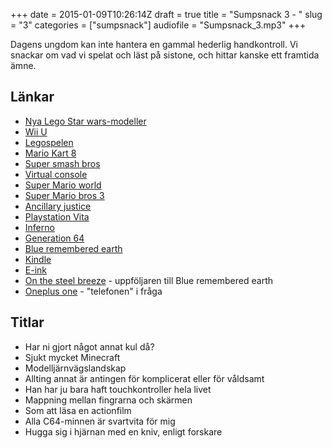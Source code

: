 +++
date = 2015-01-09T10:26:14Z
draft = true
title = "Sumpsnack 3 - "
slug = "3"
categories = ["sumpsnack"]
audiofile = "Sumpsnack_3.mp3"
+++

Dagens ungdom kan inte hantera en gammal hederlig handkontroll. Vi snackar om vad vi spelat och läst på sistone, och hittar kanske ett framtida ämne.

## Länkar ##
* [Nya Lego Star wars-modeller](http://brickset.com/sets/75059-1/Sandcrawler)
* [Wii U](http://en.wikipedia.org/wiki/Wii_U)
* [Legospelen](http://en.wikipedia.org/wiki/List_of_Lego_video_games)
* [Mario Kart 8](http://en.wikipedia.org/wiki/Mario_Kart_8)
* [Super smash bros](http://en.wikipedia.org/wiki/Super_Smash_Bros._for_Nintendo_3DS_and_Wii_U)
* [Virtual console](http://en.wikipedia.org/wiki/Virtual_Console)
* [Super Mario world](http://en.wikipedia.org/wiki/Super_Mario_World)
* [Super Mario bros 3](http://en.wikipedia.org/wiki/Super_Mario_Bros._3)
* [Ancillary justice](http://en.wikipedia.org/wiki/Ancillary_Justice)
* [Playstation Vita](http://en.wikipedia.org/wiki/PlayStation_Vita)
* [Inferno](http://en.wikipedia.org/wiki/Inferno_%28Dan_Brown_novel%29)
* [Generation 64](http://generation64.se/)
* [Blue remembered earth](http://en.wikipedia.org/wiki/Blue_Remembered_Earth)
* [Kindle](http://en.wikipedia.org/wiki/Amazon_Kindle)
* [E-ink](http://en.wikipedia.org/wiki/E_Ink)
* [On the steel breeze](http://en.wikipedia.org/wiki/On_the_Steel_Breeze) - uppföljaren till Blue remembered earth
* [Oneplus one](https://oneplus.net/se/one) - "telefonen" i fråga

## Titlar ##
* Har ni gjort något annat kul då?
* Sjukt mycket Minecraft
* Modelljärnvägslandskap
* Allting annat är antingen för komplicerat eller för våldsamt
* Han har ju bara haft touchkontroller hela livet
* Mappning mellan fingrarna och skärmen
* Som att läsa en actionfilm
* Alla C64-minnen är svartvita för mig
* Hugga sig i hjärnan med en kniv, enligt forskare